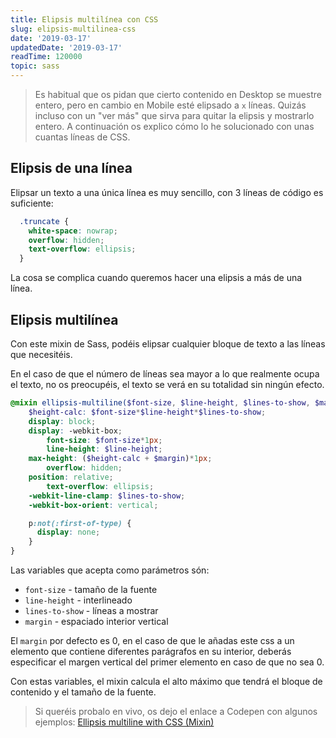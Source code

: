 ```yaml
---
title: Elipsis multilínea con CSS
slug: elipsis-multilinea-css
date: '2019-03-17'
updatedDate: '2019-03-17'
readTime: 120000
topic: sass
---
```


> Es habitual que os pidan que cierto contenido en Desktop se muestre entero, pero en cambio en Mobile esté elipsado a `x` líneas. Quizás incluso con un "ver más" que sirva para quitar la elipsis y mostrarlo entero. A continuación os explico cómo lo he solucionado con unas cuantas líneas de CSS.

## Elipsis de una línea

Elipsar un texto a una única línea es muy sencillo, con 3 líneas de código es suficiente:

```css
  .truncate {
    white-space: nowrap;
    overflow: hidden;
    text-overflow: ellipsis;
  }
```

La cosa se complica cuando queremos hacer una elipsis a más de una línea.

## Elipsis multilínea

Con este mixin de Sass, podéis elipsar cualquier bloque de texto a las líneas que necesitéis.

En el caso de que el número de líneas sea mayor a lo que realmente ocupa el texto, no os preocupéis, el texto se verá en su totalidad sin ningún efecto.

```scss
@mixin ellipsis-multiline($font-size, $line-height, $lines-to-show, $margin:"0") {
    $height-calc: $font-size*$line-height*$lines-to-show;
    display: block;
    display: -webkit-box;
		font-size: $font-size*1px;
		line-height: $line-height;
    max-height: ($height-calc + $margin)*1px;
		overflow: hidden;
    position: relative;
		text-overflow: ellipsis;
    -webkit-line-clamp: $lines-to-show;
    -webkit-box-orient: vertical;

    p:not(:first-of-type) {
      display: none;
    }
}
```

Las variables que acepta como parámetros són:

- `font-size` - tamaño de la fuente
- `line-height` - interlineado
- `lines-to-show` - líneas a mostrar
- `margin` - espaciado interior vertical

El `margin` por defecto es 0, en el caso de que le añadas este css a un elemento que contiene diferentes parágrafos en su interior, deberás especificar el margen vertical del primer elemento en caso de que no sea 0.

Con estas variables, el mixin calcula el alto máximo que tendrá el bloque de contenido y el tamaño de la fuente.


> Si queréis probalo en vivo, os dejo el enlace a Codepen con algunos ejemplos: [Ellipsis multiline with CSS (Mixin)](https://codepen.io/rmoralp/pen/KpaWYJ/)
